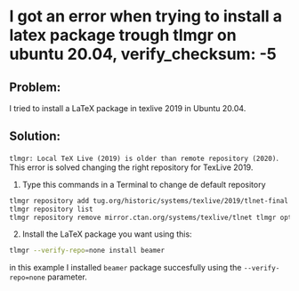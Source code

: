 # I got an error when trying to install a latex package trough tlmgr on ubuntu 20.04, verify_checksum: -5

## Problem:
I tried to install a LaTeX package in texlive 2019 in Ubuntu 20.04.

## Solution:
```tlmgr: Local TeX Live (2019) is older than remote repository (2020)```. This error is solved changing the right repository for TexLive 2019. 

1. Type this commands in a Terminal to change de default repository
```bash
tlmgr repository add tug.org/historic/systems/texlive/2019/tlnet-final
tlmgr repository list
tlmgr repository remove mirror.ctan.org/systems/texlive/tlnet tlmgr option repository tug.org/historic/systems/texlive/2019/tlnet-final 
```
2. Install the LaTeX package you want using this: 
```bash
tlmgr --verify-repo=none install beamer
```
in this example I installed ```beamer``` package succesfully using the ```--verify-repo=none``` parameter.
